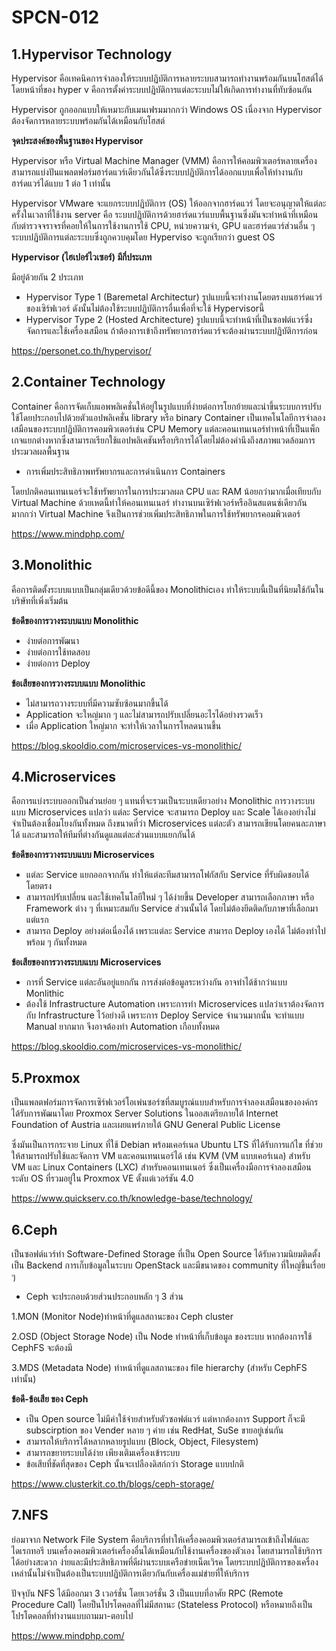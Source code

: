# SPCN-012
## 1.Hypervisor Technology
Hypervisor คือเทคนิคการจำลองให้ระบบปฏิบัติการหลายระบบสามารถทำงานพร้อมกันบนโฮสต์ได้ โดยหน้าที่ของ hyper v คือการตั้งค่าระบบปฏิบัติการแต่ละระบบไม่ให้เกิดการทำงานที่ทับซ้อนกัน

Hypervisor ถูกออกแบบให้เหมาะกับเมนเฟรมมากกว่า Windows OS เนื่องจาก Hypervisor ต้องจัดการหลายระบบพร้อมกันได้เหมือนกับโฮสต์

****จุดประสงค์ของพื้นฐานของ Hypervisor****

Hypervisor หรือ Virtual Machine Manager (VMM) คือการให้คอมพิวเตอร์หลายเครื่องสามารถแบ่งปันแพลตฟอร์มฮาร์ดแวร์เดียวกันได้ซึ่งระบบปฏิบัติการได้ออกแบบเพื่อให้ทำงานกับฮาร์ดแวร์ได้แบบ 1 ต่อ 1 เท่านั้น

Hypervisor VMware จะแยกระบบปฏิบัติการ (OS) ให้ออกจากฮาร์ดแวร์ โดยจะอนุญาตให้แต่ละครั้งในเวลาที่ใช้งาน server คือ ระบบปฏิบัติการด้วยฮาร์ดแวร์แบบพื้นฐานซึ่งมันจะทำหน้าที่เหมือนกับตำรวจจราจรที่คอยให้ในการใช้งานการใช้ CPU, หน่วยความจำ, GPU และฮาร์ดแวร์ส่วนอื่น ๆ ระบบปฏิบัติการแต่ละระบบซึ่งถูกควบคุมโดย Hyperviso จะถูกเรียกว่า guest OS

**Hypervisor (ไฮเปอร์ไวเซอร์) มีกี่ประเภท**

มีอยู่ด้วยกัน 2 ประเภท
* Hypervisor Type 1 (Baremetal Architectur)
รูปแบบนี้จะทำงานโดยตรงบนฮาร์ดแวร์ของเซิร์ฟเวอร์ ดังนั้นไม่ต้องใช้ระบบปฏิบัติการอื่นเพื่อที่จะใช้ Hypervisorนี้ 
* Hypervisor Type 2 (Hosted Architecture)
รูปแบบนี้จะทำหน้าที่เป็นซอฟต์แวร์ซึ่งจัดการและใช้เครื่องเสมือน ถ้าต้องการเข้าถึงทรัพยากรฮาร์ดแวร์จะต้องผ่านระบบปฏิบัติการก่อน 

https://personet.co.th/hypervisor/

## 2.Container Technology
Container คือการจัดเก็บแอพพลิเคชั่นให้อยู่ในรูปแบบที่ง่ายต่อการโยกย้ายและนำขึ้นระบบการปรับใช้โดยประกอบไปด้วยตัวแอปพลิเคชั่น library หรือ binary 
Container เป็นเทคโนโลยีการจำลองเสมือนของระบบปฏิบัติการคอมพิวเตอร์เช่น CPU Memory แต่ละคอนเทนเนอร์ทำหน้าที่เป็นแพ็กเกจแยกต่างหากซึ่งสามารถเรียกใช้แอปพลิเคชันหรือบริการได้โดยไม่ต้องคำนึงถึงสภาพแวดล้อมการประมวลผลพื้นฐาน
* การเพิ่มประสิทธิภาพทรัพยากรและการดำเนินการ Containers

โดยปกติคอนเทนเนอร์จะใช้ทรัพยากรในการประมวลผล CPU และ RAM น้อยกว่ามากเมื่อเทียบกับ Virtual Machine ด้วยเหตนี้ทำให้คอนเทนเนอร์ ทำงานบนเซิร์ฟเวอร์หรืออินสแตนซ์เดียวกันมากกว่า Virtual Machine จึงเป็นการช่วยเพิ่มประสิทธิภาพในการใช้ทรัพยากรคอมพิวเตอร์ 

https://www.mindphp.com/
## 3.Monolithic
คือการติดตั้งระบบแบบเป็นกลุ่มเดียวด้วยข้อดีนี้ของ Monolithicเอง ทำให้ระบบนี้เป็นที่นิยมใช้กันในบริษัทที่เพิ่งเริ่มต้น

**ข้อดีของการวางระบบแบบ Monolithic**
* ง่ายต่อการพัฒนา
* ง่ายต่อการใช้ทดสอบ
* ง่ายต่อการ Deploy

**ข้อเสียของการวางระบบแบบ Monolithic**
* ไม่สามารถวางระบบที่มีความซับซ้อนมากขึ้นได้
* Application จะใหญ่มาก ๆ และไม่สามารถปรับเปลี่ยนอะไรได้อย่างรวดเร็ว
* เมื่อ Application ใหญ่มาก จะทำให้เวลาในการโหลดนานขึ้น

https://blog.skooldio.com/microservices-vs-monolithic/

## 4.Microservices
คือการแบ่งระบบออกเป็นส่วนย่อย ๆ แทนที่จะรวมเป็นระบบเดียวอย่าง Monolithic 
การวางระบบแบบ Microservices แปลว่า แต่ละ Service จะสามารถ Deploy และ Scale ได้เองอย่างไม่จำเป็นต้องเชื่อมโยงกันทั้งหมด ถึงขนาดที่ว่า Microservices แต่ละตัว สามารถเขียนโดยคนละภาษาได้ และสามารถให้ทีมที่ต่างกันดูแลแต่ละส่วนแบบแยกกันได้

**ข้อดีของการวางระบบแบบ Microservices**
* แต่ละ Service แยกออกจากกัน ทำให้แต่ละทีมสามารถโฟกัสกับ Service ที่รับผิดชอบได้โดยตรง
* สามารถปรับเปลี่ยน และใช้เทคโนโลยีใหม่ ๆ ได้ง่ายขึ้น Developer สามารถเลือกภาษา หรือ Framework ต่าง ๆ ที่เหมาะสมกับ Service ส่วนนั้นได้ โดยไม่ต้องยึดติดกับภาษาที่เลือกมาแต่แรก
* สามารถ Deploy อย่างต่อเนื่องได้ เพราะแต่ละ Service สามารถ Deploy เองได้ ไม่ต้องทำไปพร้อม ๆ กันทั้งหมด

**ข้อเสียของการวางระบบแบบ Microservices**
* การที่ Service แต่ละอันอยู่แยกกัน การส่งต่อข้อมูลระหว่างกัน อาจทำได้ช้ากว่าแบบ Monlithic
* ต้องใช้ Infrastructure Automation เพราะการทำ Microservices แปลว่าเราต้องจัดการกับ Infrastructure ไว้อย่างดี เพราะการ Deploy Service จำนวนมากนั้น จะทำแบบ Manual ยากมาก จึงอาจต้องทำ Automation เกือบทั้งหมด

https://blog.skooldio.com/microservices-vs-monolithic/

## 5.Proxmox
เป็นแพลตฟอร์มการจัดการเซิร์ฟเวอร์โอเพ่นซอร์ซที่สมบูรณ์แบบสำหรับการจำลองเสมือนขององค์กร ได้รับการพัฒนาโดย Proxmox Server Solutions ในออสเตรียภายใต้ Internet Foundation of Austria และเผยแพร่ภายใต้ GNU General Public License

ซึ่งมันเป็นการกระจาย Linux ที่ใช้ Debian พร้อมเคอร์เนล Ubuntu LTS ที่ได้รับการแก้ไข ที่ช่วยให้สามารถปรับใช้และจัดการ VM และคอนเทนเนอร์ได้ เช่น KVM (VM แบบเคอร์เนล) สำหรับ VM และ Linux Containers (LXC) สำหรับคอนเทนเนอร์ ซึ่งเป็นเครื่องมือการจำลองเสมือนระดับ OS ที่รวมอยู่ใน Proxmox VE ตั้งแต่เวอร์ชัน 4.0

https://www.quickserv.co.th/knowledge-base/technology/
## 6.Ceph
 เป็นซอฟต์แวร์ทำ Software-Defined Storage ที่เป็น Open Source ได้รับความนิยมติดตั้งเป็น Backend การเก็บข้อมูลในระบบ OpenStack และมีขนาดของ community ที่ใหญ่ขึ้นเรื่อย ๆ
 * Ceph จะประกอบด้วยส่วนประกอบหลัก ๆ 3 ส่วน
 
 1.MON (Monitor Node)ทำหน้าที่ดูแลสถานะของ Ceph cluster

2.OSD (Object Storage Node) เป็น Node ทำหน้าที่เก็บข้อมูล ของระบบ หากต้องการใช้ CephFS จะต้องมี

3.MDS (Metadata Node) ทำหน้าที่ดูแลสถานะของ file hierarchy (สำหรับ CephFS เท่านั้น)

**ข้อดี-ข้อเสีย ของ Ceph**
* เป็น Open source ไม่มีค่าใช้จ่ายสำหรับตัวซอฟต์แวร์ แต่หากต้องการ Support ก็จะมี subscirption ของ Vender หลาย ๆ ค่าย เช่น RedHat, SuSe ขายอยู่เช่นกัน
* สามารถให้บริการได้หลากหลายรูปแบบ (Block, Object, Filesystem)
* สามารถขยายระบบได้ง่าย เพียงเติมเครื่องเข้าระบบ
* ข้อเสียที่ชัดที่สุดของ Ceph นั้นจะเปลืองดิสก์กว่า Storage แบบปกติ 

https://www.clusterkit.co.th/blogs/ceph-storage/

## 7.NFS
ย่อมาจาก Network File System คือบริการที่ทำให้เครื่องคอมพิวเตอร์สามารถเข้าถึงไฟล์และไดเรกทอรี บนเครื่องคอมพิวเตอร์เครื่องอื่นได้เหมือนกับใช้งานเครื่องของตัวเอง โดยสามารถใช้บริการได้อย่างสะดวก ง่ายและมีประสิทธิภาพที่ดีผ่านระบบเครือข่ายเน็ตเวิรค โดยระบบปฏิบัติการของเครื่องเหล่านั้นไม่จำเป็นต้องเป็นระบบปฏิบัติการเดียวกันกับเครื่องแม่ข่ายที่ให้บริการ

ปัจจุบัน NFS ได้มีออกมา 3 เวอร์ชั่น โดยเวอร์ชั่น 3 เป็นแบบที่อาศัย RPC (Remote Procedure Call) โดยป็นโปรโตคอลที่ไม่มีสถานะ (Stateless Protocol) หรือหมายถึงเป็นโปรโตคอลที่ทำงานแบบถามมา-ตอบไป 

https://www.mindphp.com/

